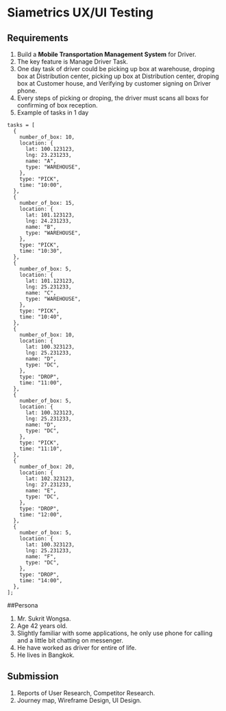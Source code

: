 # Siametrics UX/UI Testing

## Requirements

1. Build a **Mobile Transportation Management System** for Driver.
1. The key feature is Manage Driver Task.
1. One day task of driver could be picking up box at warehouse, droping box at Distribution center, picking up box at Distribution center, droping box at Customer house, and Verifying by customer signing on Driver phone.
1. Every steps of picking or droping, the driver must scans all boxs for confirming of box reception.
1. Example of tasks in 1 day 
```
tasks = [
  {
    number_of_box: 10,
    location: {
      lat: 100.123123,
      lng: 23.231233,
      name: "A",
      type: "WAREHOUSE",
    },
    type: "PICK",
    time: "10:00",
  },
  {
    number_of_box: 15,
    location: {
      lat: 101.123123,
      lng: 24.231233,
      name: "B",
      type: "WAREHOUSE",
    },
    type: "PICK",
    time: "10:30",
  },
  {
    number_of_box: 5,
    location: {
      lat: 101.123123,
      lng: 25.231233,
      name: "C",
      type: "WAREHOUSE",
    },
    type: "PICK",
    time: "10:40",
  },
  {
    number_of_box: 10,
    location: {
      lat: 100.323123,
      lng: 25.231233,
      name: "D",
      type: "DC",
    },
    type: "DROP",
    time: "11:00",
  },
  {
    number_of_box: 5,
    location: {
      lat: 100.323123,
      lng: 25.231233,
      name: "D",
      type: "DC",
    },
    type: "PICK",
    time: "11:10",
  },
  {
    number_of_box: 20,
    location: {
      lat: 102.323123,
      lng: 27.231233,
      name: "E",
      type: "DC",
    },
    type: "DROP",
    time: "12:00",
  },
  {
    number_of_box: 5,
    location: {
      lat: 100.323123,
      lng: 25.231233,
      name: "F",
      type: "DC",
    },
    type: "DROP",
    time: "14:00",
  },
];
```

##Persona
1. Mr. Sukrit Wongsa. 
1. Age 42 years old.
1. Slightly familiar with some applications, he only use phone for calling and a little bit chatting on messenger.
1. He have worked as driver for entire of life.
1. He lives in Bangkok.



## Submission
1. Reports of User Research, Competitor Research.
1. Journey map, Wireframe Design, UI Design.


